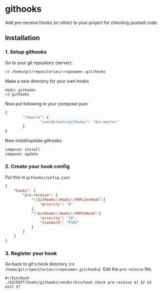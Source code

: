 githooks
========

Add pre-receive Hooks (or other) to your project for checking pushed code.


## Installation

### 1. Setup githooks
Go to your git repository (server):
```bash
cd /home/git/repositories/<reponame>.git/hooks
```

Make a new directory for your own hooks
```bash
mkdir githooks
cd githooks
```

Now put following in your composer.json:
```bash
{
        "require": {
                "sseidelmann/githooks": "dev-master"
        }
}
```

Now install/update githooks:
```bash
composer install
composer update
```

### 2. Create your hook config

Put this in `githooks/config.json`

```json
{
    "hooks": {
        "pre-receive": {
            "\\GitHooks\\Hooks\\PHPLintHook":{
                "priority": "0"
            },
            "\\GitHooks\\Hooks\\PHPCSHook":{
                "priority": "10",
                "standard": "PSR2"
            }
        }
    }
}
```


### 3. Register your hook

Go back to git's hook directory (`cd /home/git/repositories/<reponame>.git/hooks`). Edit the `pre-receive` file.

```
#!/bin/bash
./$SCRIPT/hooks/githooks/vendor/bin/hook check pre-receive $1 $2 $3
exit $?
```